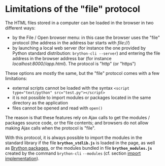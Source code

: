 Limitations of the "file" protocol
==================================
The HTML files stored in a computer can be loaded in the browser in two
different ways:

- by the File / Open browser menu: in this case the browser uses the "file"
  protocol (the address in the address bar starts with _file://_)
- by launching a local web server (for instance the one provided by Python
  standard distribution: `brython-cli --server`) and entering the file
  address in the browser address bar (for instance _localhost:8000//app.html_).
  The protocol is "http" (or "https")

These options are mostly the same, but the "file" protocol comes with a few
limitations:

- external scripts cannot be loaded with the syntax
  `<script type="text/python" src="test.py"></script>`
- it is not possible to import modules or packages located in the same
  directory as the application
- files cannot be opened and read with `open()`

The reason is that these features rely on Ajax calls to get the modules /
packages source code, or the file contents; and browsers do not allow making
Ajax calls when the protocol is "file".

With this protocol, it is always possible to import the modules in the
standard library if the file __`brython_stdlib.js`__ is loaded in the page, as
well as [Brython packages](brython-packages.html), or the modules bundled in
file __`brython_modules.js`__ created by the command 
`brython-cli`&nbsp;`--modules`
(cf. section [import implementation](import.html)).
